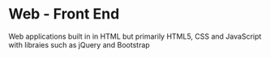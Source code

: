 # Web - Front End
Web applications built in in HTML but primarily HTML5, CSS and JavaScript with libraies such as jQuery and Bootstrap
